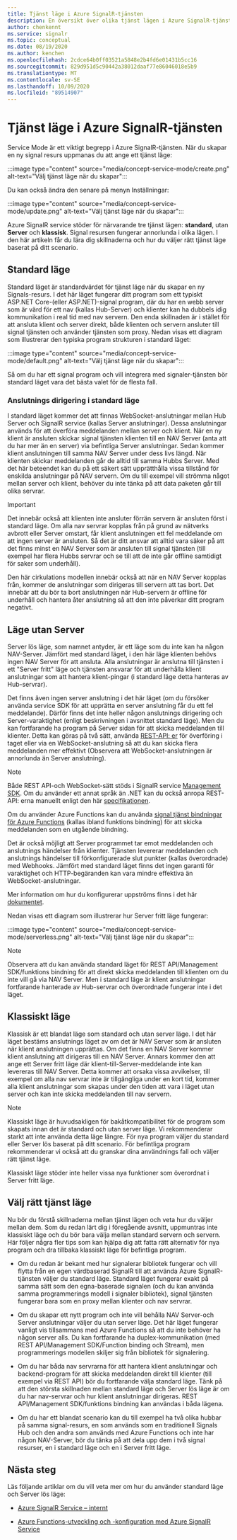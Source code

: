 ```yaml
---
title: Tjänst läge i Azure SignalR-tjänsten
description: En översikt över olika tjänst lägen i Azure SignalR-tjänsten, förklara skillnaderna och tillämpliga användar scenarier
author: chenkennt
ms.service: signalr
ms.topic: conceptual
ms.date: 08/19/2020
ms.author: kenchen
ms.openlocfilehash: 2cdce64b0ff03521a5848e2b4fd6e01431b5cc16
ms.sourcegitcommit: 829d951d5c90442a38012daaf77e86046018e5b9
ms.translationtype: MT
ms.contentlocale: sv-SE
ms.lasthandoff: 10/09/2020
ms.locfileid: "89514907"
---
```

# <a name="service-mode-in-azure-signalr-service"></a>Tjänst läge i Azure SignalR-tjänsten

Service Mode är ett viktigt begrepp i Azure SignalR-tjänsten. När du skapar en ny signal resurs uppmanas du att ange ett tjänst läge:

:::image type="content" source="media/concept-service-mode/create.png" alt-text="Välj tjänst läge när du skapar":::

Du kan också ändra den senare på menyn Inställningar:

:::image type="content" source="media/concept-service-mode/update.png" alt-text="Välj tjänst läge när du skapar":::

Azure SignalR service stöder för närvarande tre tjänst lägen: **standard**, utan **Server** och **klassisk**. Signal resursen fungerar annorlunda i olika lägen. I den här artikeln får du lära dig skillnaderna och hur du väljer rätt tjänst läge baserat på ditt scenario.

## <a name="default-mode"></a>Standard läge

Standard läget är standardvärdet för tjänst läge när du skapar en ny Signals-resurs. I det här läget fungerar ditt program som ett typiskt ASP.NET Core-(eller ASP.NET)-signal program, där du har en webb server som är värd för ett nav (kallas Hub-Server) och klienter kan ha dubbels idig kommunikation i real tid med nav servern. Den enda skillnaden är i stället för att ansluta klient och server direkt, både klienten och servern ansluter till signal tjänsten och använder tjänsten som proxy. Nedan visas ett diagram som illustrerar den typiska program strukturen i standard läget:

:::image type="content" source="media/concept-service-mode/default.png" alt-text="Välj tjänst läge när du skapar":::

Så om du har ett signal program och vill integrera med signaler-tjänsten bör standard läget vara det bästa valet för de flesta fall.

### <a name="connection-routing-in-default-mode"></a>Anslutnings dirigering i standard läge

I standard läget kommer det att finnas WebSocket-anslutningar mellan Hub Server och SignalR service (kallas Server anslutningar). Dessa anslutningar används för att överföra meddelanden mellan server och klient. När en ny klient är ansluten skickar signal tjänsten klienten till en NAV Server (anta att du har mer än en server) via befintliga Server anslutningar. Sedan kommer klient anslutningen till samma NAV Server under dess livs längd. När klienten skickar meddelanden går de alltid till samma Hubbs Server. Med det här beteendet kan du på ett säkert sätt upprätthålla vissa tillstånd för enskilda anslutningar på NAV servern. Om du till exempel vill strömma något mellan server och klient, behöver du inte tänka på att data paketen går till olika servrar.

> [!IMPORTANT]
> Det innebär också att klienten inte ansluter förrän servern är ansluten först i standard läge. Om alla nav servrar kopplas från på grund av nätverks avbrott eller Server omstart, får klient anslutningen ett fel meddelande om att ingen server är ansluten. Så det är ditt ansvar att alltid vara säker på att det finns minst en NAV Server som är ansluten till signal tjänsten (till exempel har flera Hubbs servrar och se till att de inte går offline samtidigt för saker som underhåll).

Den här cirkulations modellen innebär också att när en NAV Server kopplas från, kommer de anslutningar som dirigeras till servern att tas bort. Det innebär att du bör ta bort anslutningen när Hub-servern är offline för underhåll och hantera åter anslutning så att den inte påverkar ditt program negativt.

## <a name="serverless-mode"></a>Läge utan Server

Server lös läge, som namnet antyder, är ett läge som du inte kan ha någon NAV-Server. Jämfört med standard läget, i den här läge klienten behövs ingen NAV Server för att ansluta. Alla anslutningar är anslutna till tjänsten i ett "Server fritt" läge och tjänsten ansvarar för att underhålla klient anslutningar som att hantera klient-pingar (i standard läge detta hanteras av Hub-servrar).

Det finns även ingen server anslutning i det här läget (om du försöker använda service SDK för att upprätta en server anslutning får du ett fel meddelande). Därför finns det inte heller någon anslutnings dirigering och Server-varaktighet (enligt beskrivningen i avsnittet standard läge). Men du kan fortfarande ha program på Server sidan för att skicka meddelanden till klienter. Detta kan göras på två sätt, använda [REST-API: er](https://github.com/Azure/azure-signalr/blob/dev/docs/rest-api.md) för överföring i taget eller via en WebSocket-anslutning så att du kan skicka flera meddelanden mer effektivt (Observera att WebSocket-anslutningen är annorlunda än Server anslutning).

> [!NOTE]
> Både REST API-och WebSocket-sätt stöds i SignalR service [Management SDK](https://github.com/Azure/azure-signalr/blob/dev/docs/management-sdk-guide.md). Om du använder ett annat språk än .NET kan du också anropa REST-API: erna manuellt enligt den här [specifikationen](https://github.com/Azure/azure-signalr/blob/dev/docs/rest-api.md).
>
> Om du använder Azure Functions kan du använda [signal tjänst bindningar för Azure Functions](https://docs.microsoft.com/azure/azure-functions/functions-bindings-signalr-service) (kallas ibland funktions bindning) för att skicka meddelanden som en utgående bindning.

Det är också möjligt att Server programmet tar emot meddelanden och anslutnings händelser från klienter. Tjänsten levererar meddelanden och anslutnings händelser till förkonfigurerade slut punkter (kallas överordnade) med Webhooks. Jämfört med standard läget finns det ingen garanti för varaktighet och HTTP-begäranden kan vara mindre effektiva än WebSocket-anslutningar.

Mer information om hur du konfigurerar uppströms finns i det här [dokumentet](https://docs.microsoft.com/azure/azure-signalr/concept-upstream).

Nedan visas ett diagram som illustrerar hur Server fritt läge fungerar:

:::image type="content" source="media/concept-service-mode/serverless.png" alt-text="Välj tjänst läge när du skapar":::

> [!NOTE]
> Observera att du kan använda standard läget för REST API/Management SDK/funktions bindning för att direkt skicka meddelanden till klienten om du inte vill gå via NAV Server. Men i standard läge är klient anslutningar fortfarande hanterade av Hub-servrar och överordnade fungerar inte i det läget.

## <a name="classic-mode"></a>Klassiskt läge

Klassisk är ett blandat läge som standard och utan server läge. I det här läget bestäms anslutnings läget av om det är NAV Server som är ansluten när klient anslutningen upprättas. Om det finns en NAV Server kommer klient anslutning att dirigeras till en NAV Server. Annars kommer den att ange ett Server fritt läge där klient-till-Server-meddelande inte kan levereras till NAV Server. Detta kommer att orsaka vissa avvikelser, till exempel om alla nav servrar inte är tillgängliga under en kort tid, kommer alla klient anslutningar som skapas under den tiden att vara i läget utan server och kan inte skicka meddelanden till nav servern.

> [!NOTE]
> Klassiskt läge är huvudsakligen för bakåtkompatibilitet för de program som skapats innan det är standard och utan server läge. Vi rekommenderar starkt att inte använda detta läge längre. För nya program väljer du standard eller Server lös baserat på ditt scenario. För befintliga program rekommenderar vi också att du granskar dina användnings fall och väljer rätt tjänst läge.

Klassiskt läge stöder inte heller vissa nya funktioner som överordnat i Server fritt läge.

## <a name="choose-the-right-service-mode"></a>Välj rätt tjänst läge

Nu bör du förstå skillnaderna mellan tjänst lägen och veta hur du väljer mellan dem. Som du redan lärt dig i föregående avsnitt, uppmuntras inte klassiskt läge och du bör bara välja mellan standard servern och servern. Här följer några fler tips som kan hjälpa dig att fatta rätt alternativ för nya program och dra tillbaka klassiskt läge för befintliga program.

* Om du redan är bekant med hur signalerar bibliotek fungerar och vill flytta från en egen värdbaserad SignalR till att använda Azure SignalR-tjänsten väljer du standard läge. Standard läget fungerar exakt på samma sätt som den egna-baserade signalen (och du kan använda samma programmerings modell i signaler bibliotek), signal tjänsten fungerar bara som en proxy mellan klienter och nav servrar.

* Om du skapar ett nytt program och inte vill behålla NAV Server-och Server anslutningar väljer du utan server läge. Det här läget fungerar vanligt vis tillsammans med Azure Functions så att du inte behöver ha någon server alls. Du kan fortfarande ha duplex-kommunikation (med REST API/Management SDK/Function binding och Stream), men programmerings modellen skiljer sig från bibliotek för signalering.

* Om du har båda nav servrarna för att hantera klient anslutningar och backend-program för att skicka meddelanden direkt till klienter (till exempel via REST API) bör du fortfarande välja standard läge. Tänk på att den största skillnaden mellan standard läge och Server lös läge är om du har nav-servrar och hur klient anslutningar dirigeras. REST API/Management SDK/funktions bindning kan användas i båda lägena.

* Om du har ett blandat scenario kan du till exempel ha två olika hubbar på samma signal-resurs, en som används som en traditionell Signals Hub och den andra som används med Azure Functions och inte har någon NAV-Server, bör du tänka på att dela upp dem i två signal resurser, en i standard läge och en i Server fritt läge.

## <a name="next-steps"></a>Nästa steg

Läs följande artiklar om du vill veta mer om hur du använder standard läge och Server lös läge:

* [Azure SignalR Service – internt](signalr-concept-internals.md)

* [Azure Functions-utveckling och -konfiguration med Azure SignalR Service](signalr-concept-serverless-development-config.md)
